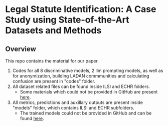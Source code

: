 # Legal Statute Identification: A Case Study using State-of-the-Art Datasets and Methods

## Overview

This repo contains the material for our paper.

1) Codes for all 8 discriminative models, 2 llm prompting models, as well as for anonymization, building LADAN commmunities and calculating confusion are present in "codes" folder.
2) All dataset related files can be found inside ILSI and ECHR folders.
   * Some materials which could not be provided in GitHub are present [here](https://drive.google.com/drive/folders/1DlR6yRUKVB6p2WHPRzMqbjA9Y6f53_MT?usp=drive_link).
4) All metrics, predictions and auxillary outputs are present inside "models" folder, which contains ILSI and ECHR subfolders.
   * The trained models could not be provided in GitHub and can be found [here](https://drive.google.com/drive/folders/1fyMmV1VuN06fG0IyPPDw4Eko-vloRceN?usp=sharing).
